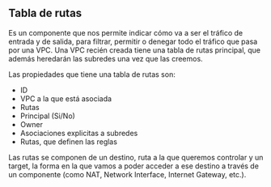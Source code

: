## Tabla de rutas

Es un componente que nos permite indicar cómo va a ser el tráfico de entrada y de salida, para filtrar, permitir o denegar todo el tráfico que pasa por una VPC.
Una VPC recién creada tiene una tabla de rutas principal, que además heredarán las subredes una vez que las creemos. 

Las propiedades que tiene una tabla de rutas son:
- ID
- VPC a la que está asociada
- Rutas
- Principal (Si/No)
- Owner
- Asociaciones explicitas a subredes
- Rutas, que definen las reglas

Las rutas se componen de un destino, ruta a la que queremos controlar y un target, la forma en la que vamos a poder acceder a ese destino a través de un componente (como NAT, Network Interface, Internet Gateway, etc.). 


